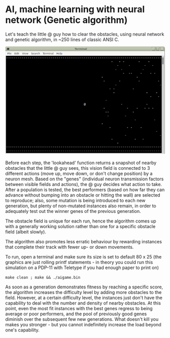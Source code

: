 # AI, machine learning with neural network (Genetic algorithm)

Let's teach the little @ guy how to clear the obstacles, using neural network and genetic algorithm, in ~250 lines of classic ANSI C.

![game](game.png)

Before each step, the 'lookahead' function returns a snapshot of nearby obstacles that the little @ guy sees, this vision field is connected to 3 different actions (move up, move down, or don't change position) by a neuron mesh. Based on the "genes" (individual neuron transmission factors between visible fields and actions), the @ guy decides what action to take.
After a population is tested, the best performers (based on how far they can advance without bumping into an obstacle or hitting the wall) are selected to reproduce; also, some mutation is being introduced to each new generation, but plenty of non-mutated instances also remain, in order to adequately test out the winner genes of the previous generation.

The obstacle field is unique for each run, hence the algorithm comes up with a generally working solution rather than one for a specific obstacle field (albeit slowly).

The algorithm also promotes less erratic behaviour by rewarding instances that complete their track with fewer up- or down movements.

To run, open a terminal and make sure its size is set to default 80 x 25 (the graphics are just rolling printf statements - in theory you could run this simulation on a PDP-11 with Teletype if you had enough paper to print on)
```
make clean ; make && ./aigame.bin
```

As soon as a generation demonstrates fitness by reaching a specific score, the algorithm increases the difficulty level by adding more obstacles to the field. However, at a certain difficulty level, the instances just don't have the capability to deal with the number and density of nearby obstacles. At this point, even the most fit instances with the best genes regress to being average or poor performers, and the pool of previously good genes diminish over the subsequent few new generations. What doesn't kill you makes you stronger - but you cannot indefinitely increase the load beyond one's capability.
